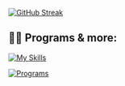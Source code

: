 

[![GitHub Streak](https://github-readme-streak-stats.herokuapp.com/?user=RATPI2023&theme=highcontrast)](https://git.io/streak-stats)


## 👨‍💻 Programs & more:

[![My Skills](https://skillicons.dev/icons?i=ts,js,nodejs,python,java,php,ae,ps)](https://skillicons.dev)

[![Programs](https://skillicons.dev/icons?i=discord,idea,vscode,postgres,cloudflare,github,linux,grafana)](https://skillicons.dev)
 

